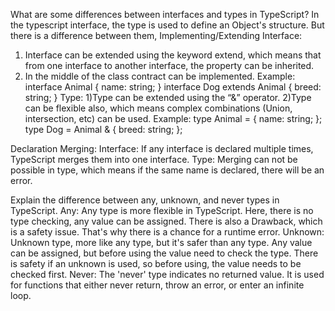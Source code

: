 What are some differences between interfaces and types in TypeScript?
In the typescript interface, the type is used to define an Object's structure. But there is a difference between them,
Implementing/Extending
Interface:

1. Interface can be extended using the keyword extend, which means that from one interface to another interface, the property can be inherited.
2. In the middle of the class contract can be implemented.
   Example:
   interface Animal {
   name: string;
   }
   interface Dog extends Animal {
   breed: string;
   }
   Type:
   1)Type can be extended using the “&” operator.
   2)Type can be flexible also, which means complex combinations (Union, intersection, etc) can be used.
   Example:
   type Animal = {
   name: string;
   };
   type Dog = Animal & {
   breed: string;
   };

Declaration Merging:
Interface:
If any interface is declared multiple times, TypeScript merges them into one interface.
Type:
Merging can not be possible in type, which means if the same name is declared, there will be an error.

Explain the difference between any, unknown, and never types in TypeScript.
Any:
Any type is more flexible in TypeScript. Here, there is no type checking, any value can be assigned.
There is also a Drawback, which is a safety issue. That's why there is a chance for a runtime error.
Unknown:
Unknown type, more like any type, but it's safer than any type. Any value can be assigned, but before using the value need to check the type.
There is safety if an unknown is used, so before using, the value needs to be checked first.
Never:
The 'never' type indicates no returned value. It is used for functions that either never return, throw an error, or enter an infinite loop.
